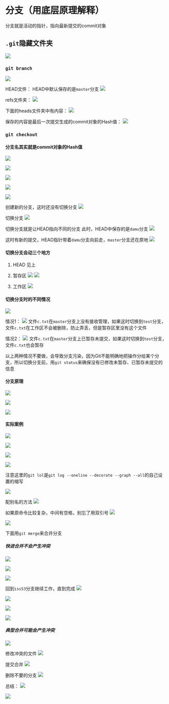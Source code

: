# 分支（用底层原理解释）

分支就是活动的指针，指向最新提交的commit对象

## ```.git```隐藏文件夹

![](2022-11-28-23-25-41.png)

### ```git branch```

![](2022-12-03-18-24-58.png)

HEAD文件：
HEAD中默认保存的是```master```分支
![](2022-12-03-17-36-11.png)



refs文件夹：
![](2022-12-03-17-37-45.png)

下面的heads文件夹中有内容：
![](2022-12-03-17-42-25.png)

保存的内容是最后一次提交生成的commit对象的Hash值：
![](2022-12-03-17-43-25.png)

### ```git checkout```

#### 分支名其实就是commit对象的Hash值

![](2022-12-03-18-42-55.png)

![](2022-12-03-19-09-50.png)

![](2022-12-04-19-23-16.png)

![](2022-12-04-19-24-03.png)

![](2022-12-04-16-24-25.png)

创建新的分支，这时还没有切换分支
![](2022-12-03-18-29-19.png)

切换分支
![](2022-12-03-18-31-52.png)

切换分支就是让HEAD指向不同的分支
此时，HEAD中保存的是```damu```分支
![](2022-12-03-18-38-58.png)

这时有新的提交，HEAD指针带着```damu```分支向前走，```master```分支还在原地
![](2022-12-03-18-35-55.png)

#### 切换分支会动三个地方
1. HEAD
见上

2. 暂存区
![](2022-12-04-19-43-30.png)
![](2022-12-04-19-43-52.png)

3. 工作区
![](2022-12-04-19-47-43.png)

#### 切换分支时的不同情况
![](2022-12-04-19-28-44.png)

情况1：
![](2022-12-04-19-49-20.png)
文件```c.txt```在```master```分支上没有接收管理，如果这时切换到```test```分支，文件```c.txt```在工作区不会被删除，防止弄丢，但是暂存区里没有这个文件

情况2： 
![](2022-12-04-19-56-13.png)
文件```c.txt```在```master```分支上已暂存未提交，如果这时切换到```test```分支，文件```c.txt```也会暂存

以上两种情况不要做，会导致分支污染，因为Git不能明确地把操作分给某个分支，所以切换分支前，用```git status```来确保没有已修改未暂存、已暂存未提交的信息

#### 分支原理

![](2022-12-04-20-58-10.png)

![](2022-12-04-21-02-19.png)

![](2022-12-04-21-03-06.png)

#### 实际案例
![](2022-12-03-18-44-42.png)

![](2022-12-04-20-21-41.png)

![](2022-12-04-20-22-00.png)

![](2022-12-04-20-29-56.png)

注意这里的```git lol```是```git log --oneline --decorate --graph --all```的自己设置的缩写

![](2022-12-04-20-23-29.png)

配别名的方法
![](2022-12-04-20-53-57.png)

如果原命令比较复杂，中间有空格，别忘了用双引号
![](2022-12-04-20-55-37.png)

![](2022-12-04-20-32-06.png)

下面用```git merge```来合并分支

##### 快进合并不会产生冲突

![](2022-12-04-20-32-42.png)

![](2022-12-04-20-34-04.png)

![](2022-12-04-20-34-52.png)

回到```iss53```分支继续工作，直到完成
![](2022-12-04-20-36-42.png)

![](2022-12-04-20-37-25.png)

![](2022-12-04-20-47-14.png)

![](2022-12-04-20-48-15.png)

##### 典型合并可能会产生冲突

![](2022-12-04-20-39-40.png)

修改冲突的文件
![](2022-12-04-20-40-08.png)

提交合并
![](2022-12-04-20-43-31.png)

删除不要的分支
![](2022-12-04-20-45-34.png)

总结：
![](2022-12-07-14-55-00.png)

![](2022-12-07-15-02-11.png)